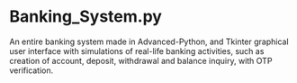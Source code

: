 # Banking_System.py
An entire banking system made in Advanced-Python, and Tkinter graphical user interface with simulations of real-life banking activities, such as creation of account, deposit, withdrawal and balance inquiry, with OTP verification.
